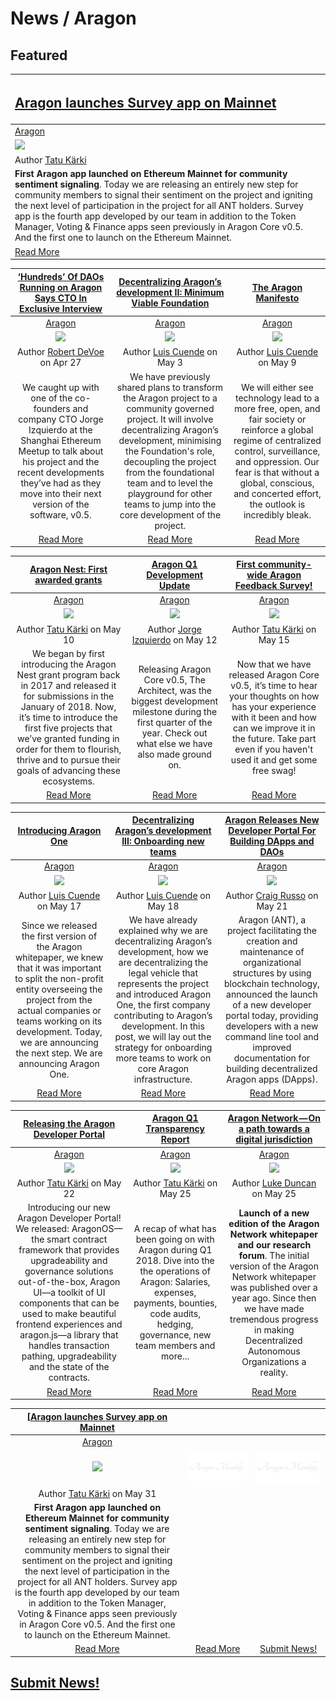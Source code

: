 # News / Aragon

## **Featured**

[<h2>Aragon launches Survey app on Mainnet</h2>](https://blog.aragon.one/aragon-launches-survey-app-on-mainnet-ed5eefeb66f5) |
:-----------|
[Aragon](aragon.md) |
[<img src=https://cdn-images-1.medium.com/max/2000/1*o7yRBPfaXV7lGQRbQ5eXmQ.jpeg>](https://blog.aragon.one/aragon-launches-survey-app-on-mainnet-ed5eefeb66f5) |
Author [Tatu Kärki](https://blog.aragon.one/@Smokyish) |
**First Aragon app launched on Ethereum Mainnet for community sentiment signaling**. Today we are releasing an entirely new step for community members to signal their sentiment on the project and igniting the next level of participation in the project for all ANT holders. Survey app is the fourth app developed by our team in addition to the Token Manager, Voting & Finance apps seen previously in Aragon Core v0.5. And the first one to launch on the Ethereum Mainnet. |
[Read More](https://blog.aragon.one/aragon-launches-survey-app-on-mainnet-ed5eefeb66f5) |

|[‘Hundreds’ Of DAOs Running on Aragon Says CTO In Exclusive Interview](https://bitsonline.com/aragon-daos-interview/)|[Decentralizing Aragon’s development II: Minimum Viable Foundation](https://blog.aragon.one/decentralizing-aragons-development-ii-minimum-viable-foundation-8ec1f9a13ebc)| [The Aragon Manifesto](https://blog.aragon.one/the-aragon-manifesto-4a21212eac03)|
:-----------:|:-----------:|:-----------:
|[Aragon](aragon.md)|[Aragon](aragon.md)|[Aragon](aragon.md)
|[<img src=https://cdn-images-1.medium.com/max/1200/1*Bp8k99cBLXYHL0vILo15wA.jpeg>](https://bitsonline.com/aragon-daos-interview/)|[<img src=https://cdn-images-1.medium.com/max/2000/1*W1MI5L6qr4I3aW_yifhwcg.jpeg>](https://blog.aragon.one/decentralizing-aragons-development-ii-minimum-viable-foundation-8ec1f9a13ebc)|[<img src=https://cdn-images-1.medium.com/max/2000/1*FAVJ6a4k9swHZcPg16Ttvw.jpeg>](https://blog.aragon.one/the-aragon-manifesto-4a21212eac03)
|Author [Robert DeVoe](https://bitsonline.com/author/robert-devoe/) on Apr 27|Author [Luis Cuende](https://blog.aragon.one/@lic) on May 3|Author [Luis Cuende](https://blog.aragon.one/@lic) on May 9|
|We caught up with one of the co-founders and company CTO Jorge Izquierdo at the Shanghai Ethereum Meetup to talk about his project and the recent developments they’ve had as they move into their next version of the software, v0.5.|We have previously shared plans to transform the Aragon project to a community governed project. It will involve decentralizing Aragon’s development, minimising the Foundation's role, decoupling the project from the foundational team and to level the playground for other teams to jump into the core development of the project.|We will either see technology lead to a more free, open, and fair society or reinforce a global regime of centralized control, surveillance, and oppression. Our fear is that without a global, conscious, and concerted effort, the outlook is incredibly bleak.|
|[Read More](https://bitsonline.com/aragon-daos-interview/)|[Read More](https://blog.aragon.one/decentralizing-aragons-development-ii-minimum-viable-foundation-8ec1f9a13ebc)|[Read More](https://blog.aragon.one/the-aragon-manifesto-4a21212eac03)|

|[Aragon Nest: First awarded grants](https://blog.aragon.one/aragon-nest-first-awarded-grants-29a2f3aa8d4a)|[Aragon Q1 Development Update](https://blog.aragon.one/aragon-q1-development-update-b5525e9477c4)| [First community-wide Aragon Feedback Survey!](https://blog.aragon.one/first-community-wide-aragon-feedback-survey-132df9547fbc)|
:-----------:|:-----------:|:-----------:
|[Aragon](aragon.md)|[Aragon](aragon.md)|[Aragon](aragon.md)
|[<img src=https://cdn-images-1.medium.com/max/2000/1*GbgLWIFc-X4GcjcxKK3UcQ.jpeg>](https://blog.aragon.one/aragon-nest-first-awarded-grants-29a2f3aa8d4a)|[<img src=https://cdn-images-1.medium.com/max/800/1*NEK-AZPZ9AwaGh7ot3UNoQ.png>](https://blog.aragon.one/aragon-q1-development-update-b5525e9477c4)|[<img src=https://cdn-images-1.medium.com/max/2000/1*vVLpdbbBdi6vj0kFY5FSiw.jpeg>](https://blog.aragon.one/first-community-wide-aragon-feedback-survey-132df9547fbc)
|Author [Tatu Kärki](https://blog.aragon.one/@Smokyish) on May 10|Author [Jorge Izquierdo](https://blog.aragon.one/@izqui9) on May 12|Author [Tatu Kärki](https://blog.aragon.one/@Smokyish) on May 15|
|We began by first introducing the Aragon Nest grant program back in  2017 and released it for submissions in the January of 2018. Now, it’s time to introduce the first five projects that we’ve granted funding in order for them to flourish, thrive and to pursue their goals of advancing these ecosystems.|Releasing Aragon Core v0.5, The Architect, was the biggest development milestone during the first quarter of the year. Check out what else we have also made ground on. |Now that we have released Aragon Core v0.5,  it’s time to hear your thoughts on how has your experience with it been and how can we improve it in the future. Take part even if you haven't used it and get some free swag!|
|[Read More](https://blog.aragon.one/aragon-nest-first-awarded-grants-29a2f3aa8d4a)|[Read More](https://blog.aragon.one/aragon-q1-development-update-b5525e9477c4)|[Read More](https://blog.aragon.one/first-community-wide-aragon-feedback-survey-132df9547fbc)|

|[Introducing Aragon One](https://blog.aragon.one/introducing-aragon-one-b14dd804c5ce)|[Decentralizing Aragon’s development III: Onboarding new teams](https://blog.aragon.one/decentralizing-aragons-development-iii-onboarding-new-teams-32786cb805a5)| [Aragon Releases New Developer Portal For Building DApps and DAOs](https://sludgefeed.com/aragon-releases-new-developer-portal-for-building-dapps-and-daos/)|
:-----------:|:-----------:|:-----------:
|[Aragon](aragon.md)|[Aragon](aragon.md)|[Aragon](aragon.md)
|[<img src=https://cdn-images-1.medium.com/max/2000/1*PPdfJNy3uNaegc7QYqTk2w.png>](https://blog.aragon.one/introducing-aragon-one-b14dd804c5ce)|[<img src=https://cdn-images-1.medium.com/max/1000/1*FlHb4MYFi9eyxPOvwHTm8Q.png>](https://blog.aragon.one/decentralizing-aragons-development-iii-onboarding-new-teams-32786cb805a5)|[<img src=https://sludgefeed.com/wp-content/uploads/2018/05/Aragon-696x391.png>](https://sludgefeed.com/aragon-releases-new-developer-portal-for-building-dapps-and-daos/)
|Author [Luis Cuende](https://blog.aragon.one/@lic) on May 17|Author [Luis Cuende](https://blog.aragon.one/@lic) on May 18|Author [Craig Russo](https://sludgefeed.com/author/craig-russo/) on May 21|
|Since we released the first version of the Aragon whitepaper, we knew that it was important to split the non-profit entity overseeing the project from the actual companies or teams working on its development. Today, we are announcing the next step. We are announcing Aragon One.|We have already explained why we are decentralizing Aragon’s development, how we are decentralizing the legal vehicle that represents the project and introduced Aragon One, the first company contributing to Aragon’s development. In this post, we will lay out the strategy for onboarding more teams to work on core Aragon infrastructure.|Aragon (ANT), a project facilitating the creation and maintenance of organizational structures by using blockchain technology, announced the launch of a new developer portal today, providing developers with a new command line tool and improved documentation for building decentralized Aragon apps (DApps).|
|[Read More](https://blog.aragon.one/introducing-aragon-one-b14dd804c5ce)|[Read More](https://blog.aragon.one/decentralizing-aragons-development-iii-onboarding-new-teams-32786cb805a5)|[Read More](https://sludgefeed.com/aragon-releases-new-developer-portal-for-building-dapps-and-daos/)|

|[Releasing the Aragon Developer Portal](https://blog.aragon.one/releasing-the-aragon-developer-portal-237a8dbc8a48)|[Aragon Q1 Transparency Report](https://blog.aragon.one/aragon-q1-transparency-report-5ba9fc435ca6)| [Aragon Network — On a path towards a digital jurisdiction](https://blog.aragon.one/aragon-network-on-a-path-towards-a-digital-jurisdiction-752ccf4b9d5c) |
:-----------:|:-----------:|:-----------:
|[Aragon](aragon.md)|[Aragon](aragon.md)|[Aragon](aragon.md)
|[<img src=https://cdn-images-1.medium.com/max/1000/1*WYO3BdrpJRwiXneQjpnUSw.png>](https://blog.aragon.one/releasing-the-aragon-developer-portal-237a8dbc8a48)|[<img src=https://cdn-images-1.medium.com/max/2000/1*kf82hL_SYgGPwWXk8_6xNA.jpeg>](https://blog.aragon.one/aragon-q1-transparency-report-5ba9fc435ca6)|[<img src=https://cdn-images-1.medium.com/max/2000/1*yNk4bvKU5Wmfrtx5t22R-Q.png>](https://blog.aragon.one/aragon-network-on-a-path-towards-a-digital-jurisdiction-752ccf4b9d5c)|
|Author [Tatu Kärki](https://blog.aragon.one/@Smokyish) on May 22|Author [Tatu Kärki](https://blog.aragon.one/@Smokyish) on May 25| Author [Luke Duncan](https://blog.aragon.one/@lkngtn) on May 25|
|Introducing our new Aragon Developer Portal! We released: AragonOS—the smart contract framework that provides upgradeability and governance solutions out-of-the-box, Aragon UI—a toolkit of UI components that can be used to make beautiful frontend experiences and aragon.js—a library that handles transaction pathing, upgradeability and the state of the contracts.|A recap of what has been going on with Aragon during Q1 2018. Dive into the the operations of Aragon: Salaries, expenses, payments, bounties, code audits, hedging, governance, new team members and more...| **Launch of a new edition of the Aragon Network whitepaper and our research forum**. The initial version of the Aragon Network whitepaper was published over a year ago. Since then we have made tremendous progress in making Decentralized Autonomous Organizations a reality.|
|[Read More](https://blog.aragon.one/releasing-the-aragon-developer-portal-237a8dbc8a48)|[Read More](https://blog.aragon.one/aragon-q1-transparency-report-5ba9fc435ca6)| [Read More](https://blog.aragon.one/aragon-network-on-a-path-towards-a-digital-jurisdiction-752ccf4b9d5c) |

[[Aragon launches Survey app on Mainnet](https://blog.aragon.one/aragon-launches-survey-app-on-mainnet-ed5eefeb66f5) |  |  |
:-----------:|:-----------:|:-----------:|
[Aragon](aragon.md) |  |  |
[<img src=https://cdn-images-1.medium.com/max/2000/1*o7yRBPfaXV7lGQRbQ5eXmQ.jpeg>](https://blog.aragon.one/aragon-launches-survey-app-on-mainnet-ed5eefeb66f5) | [<img src="../images/monthly_no_image.png">](../news) | [<img src="../images/monthly_no_image.png">](../news) |
Author [Tatu Kärki](https://blog.aragon.one/@Smokyish) on May 31 |  |  |
**First Aragon app launched on Ethereum Mainnet for community sentiment signaling**. Today we are releasing an entirely new step for community members to signal their sentiment on the project and igniting the next level of participation in the project for all ANT holders. Survey app is the fourth app developed by our team in addition to the Token Manager, Voting & Finance apps seen previously in Aragon Core v0.5. And the first one to launch on the Ethereum Mainnet. |  |  |
[Read More](https://blog.aragon.one/aragon-launches-survey-app-on-mainnet-ed5eefeb66f5) | [Read More](../news) | [Submit News!](/guides/guide_for_submitting_news.md) |

## [Submit News!](/guides/guide_for_submitting_news.md)
